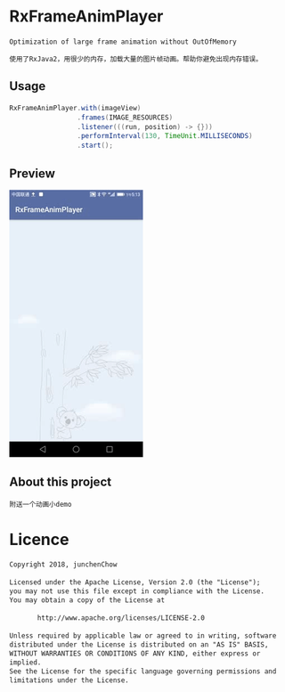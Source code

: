 # RxFrameAnimPlayer
`Optimization of large frame animation without OutOfMemory`

`使用了RxJava2，用很少的内存，加载大量的图片帧动画。帮助你避免出现内存错误。`

## Usage
```java
RxFrameAnimPlayer.with(imageView)
                 .frames(IMAGE_RESOURCES)
                 .listener(((run, position) -> {}))
                 .performInterval(130, TimeUnit.MILLISECONDS)
                 .start();
```

## Preview
![](preview.gif)

## About this project
`附送一个动画小demo`

# Licence

```
Copyright 2018, junchenChow

Licensed under the Apache License, Version 2.0 (the "License");
you may not use this file except in compliance with the License.
You may obtain a copy of the License at

       http://www.apache.org/licenses/LICENSE-2.0

Unless required by applicable law or agreed to in writing, software
distributed under the License is distributed on an "AS IS" BASIS,
WITHOUT WARRANTIES OR CONDITIONS OF ANY KIND, either express or implied.
See the License for the specific language governing permissions and
limitations under the License.
```


